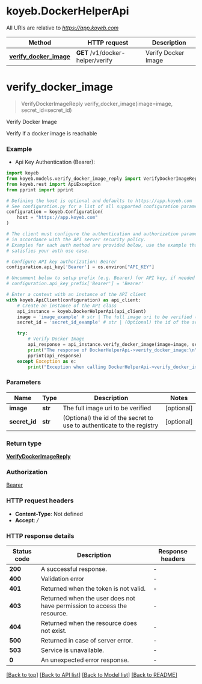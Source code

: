 # koyeb.DockerHelperApi

All URIs are relative to *https://app.koyeb.com*

Method | HTTP request | Description
------------- | ------------- | -------------
[**verify_docker_image**](DockerHelperApi.md#verify_docker_image) | **GET** /v1/docker-helper/verify | Verify Docker Image


# **verify_docker_image**
> VerifyDockerImageReply verify_docker_image(image=image, secret_id=secret_id)

Verify Docker Image

Verify if a docker image is reachable

### Example

* Api Key Authentication (Bearer):

```python
import koyeb
from koyeb.models.verify_docker_image_reply import VerifyDockerImageReply
from koyeb.rest import ApiException
from pprint import pprint

# Defining the host is optional and defaults to https://app.koyeb.com
# See configuration.py for a list of all supported configuration parameters.
configuration = koyeb.Configuration(
    host = "https://app.koyeb.com"
)

# The client must configure the authentication and authorization parameters
# in accordance with the API server security policy.
# Examples for each auth method are provided below, use the example that
# satisfies your auth use case.

# Configure API key authorization: Bearer
configuration.api_key['Bearer'] = os.environ["API_KEY"]

# Uncomment below to setup prefix (e.g. Bearer) for API key, if needed
# configuration.api_key_prefix['Bearer'] = 'Bearer'

# Enter a context with an instance of the API client
with koyeb.ApiClient(configuration) as api_client:
    # Create an instance of the API class
    api_instance = koyeb.DockerHelperApi(api_client)
    image = 'image_example' # str | The full image uri to be verified (optional)
    secret_id = 'secret_id_example' # str | (Optional) the id of the secret to use to authenticate to the registry (optional)

    try:
        # Verify Docker Image
        api_response = api_instance.verify_docker_image(image=image, secret_id=secret_id)
        print("The response of DockerHelperApi->verify_docker_image:\n")
        pprint(api_response)
    except Exception as e:
        print("Exception when calling DockerHelperApi->verify_docker_image: %s\n" % e)
```



### Parameters


Name | Type | Description  | Notes
------------- | ------------- | ------------- | -------------
 **image** | **str**| The full image uri to be verified | [optional] 
 **secret_id** | **str**| (Optional) the id of the secret to use to authenticate to the registry | [optional] 

### Return type

[**VerifyDockerImageReply**](VerifyDockerImageReply.md)

### Authorization

[Bearer](../README.md#Bearer)

### HTTP request headers

 - **Content-Type**: Not defined
 - **Accept**: */*

### HTTP response details

| Status code | Description | Response headers |
|-------------|-------------|------------------|
**200** | A successful response. |  -  |
**400** | Validation error |  -  |
**401** | Returned when the token is not valid. |  -  |
**403** | Returned when the user does not have permission to access the resource. |  -  |
**404** | Returned when the resource does not exist. |  -  |
**500** | Returned in case of server error. |  -  |
**503** | Service is unavailable. |  -  |
**0** | An unexpected error response. |  -  |

[[Back to top]](#) [[Back to API list]](../README.md#documentation-for-api-endpoints) [[Back to Model list]](../README.md#documentation-for-models) [[Back to README]](../README.md)

